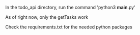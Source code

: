 In the todo_api directory, run the command 'python3 __main__.py'

As of right now, only the getTasks work

Check the requirements.txt for the needed python packages
